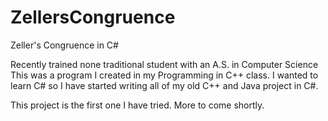 # ZellersCongruence
Zeller's Congruence in C#

Recently trained none traditional student with an A.S. in Computer Science
This was a program I created in my Programming in C++ class. I wanted to learn C# so I have started writing all of my old C++ and Java project in C#.

This project is the first one I have tried. More to come shortly.

